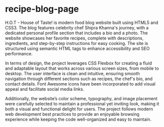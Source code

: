 # recipe-blog-page

H.O.T - House of Taste! is modern food blog website built using HTML5 and CSS3. The blog features celebrity chef Shipra Khanna's journey, with a dedicated personal profile section that includes a bio and a photo. The website showcases her favorite recipes, complete with descriptions, ingredients, and step-by-step instructions for easy cooking. The site is structured using semantic HTML tags to enhance accessibility and SEO performance.

In terms of design, the project leverages CSS Flexbox for creating a fluid and adaptable layout that works across various screen sizes, from mobile to desktop. The user interface is clean and intuitive, ensuring smooth navigation through different sections such as recipes, the chef's bio, and contact details. Font Awesome icons have been incorporated to add visual appeal and facilitate social media links.

Additionally, the website’s color scheme, typography, and image placement were carefully selected to maintain a professional yet inviting look, making it both a visual and functional delight for users. The project follows modern web development best practices to provide an enjoyable browsing experience while keeping the code well-organized and easy to maintain.
